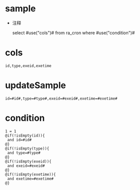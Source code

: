 sample
===
* 注释

	select #use("cols")# from ra_cron  where  #use("condition")#

cols
===
	id,type,exeid,exetime

updateSample
===
	
	id=#id#,type=#type#,exeid=#exeid#,exetime=#exetime#

condition
===

	1 = 1  
	@if(!isEmpty(id)){
	 and id=#id#
	@}
	@if(!isEmpty(type)){
	 and type=#type#
	@}
	@if(!isEmpty(exeid)){
	 and exeid=#exeid#
	@}
	@if(!isEmpty(exetime)){
	 and exetime=#exetime#
	@}
	
	